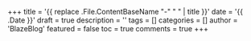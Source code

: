 +++
title = '{{ replace .File.ContentBaseName "-" " " | title }}'
date = '{{ .Date }}'
draft = true
description = ''
tags = []
categories = []
author = 'BlazeBlog'
featured = false
toc = true
comments = true
+++

<!-- 文章摘要 -->

<!--more-->

<!-- 文章正文 -->
